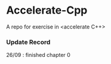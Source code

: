 # Accelerate-Cpp
A repo for  exercise in &lt;accelerate C++>

### Update Record
26/09 : finished chapter 0
